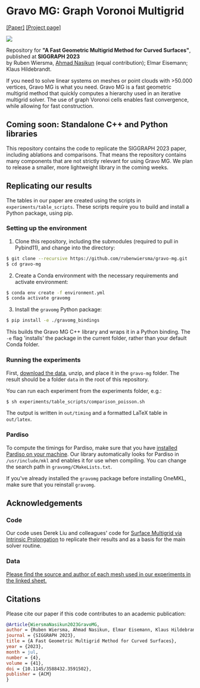 # Gravo MG: Graph Voronoi Multigrid
[[Paper]](https://graphics.tudelft.nl/~klaus/papers/Gravo_MG.pdf) [[Project page]](https://rubenwiersma.nl/gravomg)

![](https://rubenwiersma.nl/assets/img/publications/gravomg/teaser_gravomg.png)

Repository for **"A Fast Geometric Multigrid Method for Curved Surfaces"**, published at **SIGGRAPH 2023**
<br />
by Ruben Wiersma, [Ahmad Nasikun](https://github.com/a-nasikun) (equal contribution); Elmar Eisemann; Klaus Hildebrandt.

If you need to solve linear systems on meshes or point clouds with >50.000 vertices, Gravo MG is what you need. Gravo MG is a fast geometric multigrid method that quickly computes a hierarchy used in an iterative multigrid solver. The use of graph Voronoi cells enables fast convergence, while allowing for fast construction.

## Coming soon: Standalone C++ and Python libraries
This repository contains the code to replicate the SIGGRAPH 2023 paper, including ablations and comparisons. That means the repository contains many components that are not strictly relevant for using Gravo MG. We plan to release a smaller, more lightweight library in the coming weeks.

## Replicating our results
The tables in our paper are created using the scripts in `experiments/table_scripts`. These scripts require you to build and install a Python package, using pip.

### Setting up the environment
1. Clone this repository, including the submodules (required to pull in Pybind11), and change into the directory:
```bash
$ git clone --recursive https://github.com/rubenwiersma/gravo-mg.git
$ cd gravo-mg
```
2. Create a Conda environment with the necessary requirements and activate environment:
```bash
$ conda env create -f environment.yml
$ conda activate gravomg
```
3. Install the `gravomg` Python package:
```bash
$ pip install -e ./gravomg_bindings
```

This builds the Gravo MG C++ library and wraps it in a Python binding. The `-e` flag 'installs' the package in the current folder, rather than your default Conda folder.

### Running the experiments
First, [download the data](https://surfdrive.surf.nl/files/index.php/s/gOAGyWdSVJVPrBb), unzip, and place it in the `gravo-mg` folder. The result should be a folder `data` in the root of this repository.

You can run each experiment from the experiments folder, e.g.:
```bash
$ sh experiments/table_scripts/comparison_poisson.sh
```

The output is written in `out/timing` and a formatted LaTeX table in `out/latex`.

### Pardiso
To compute the timings for Pardiso, make sure that you have [installed Pardiso on your machine](https://www.intel.com/content/www/us/en/developer/tools/oneapi/onemkl.html). Our library automatically looks for Pardiso in `/usr/include/mkl` and enables it for use when compiling. You can change the search path in `gravomg/CMakeLists.txt`.

If you've already installed the `gravomg` package before installing OneMKL, make sure that you reinstall `gravomg`.

## Acknowledgements

### Code
Our code uses Derek Liu and colleagues' code for [Surface Multigrid via Intrinsic Prolongation](https://github.com/HTDerekLiu/surface_multigrid_code) to replicate their results and as a basis for the main solver routine.

### Data
[Please find the source and author of each mesh used in our experiments in the linked sheet.](https://docs.google.com/spreadsheets/d/1s5ogLIqmCHthTtyOcgc1SADOlBfXtgP1vG7Qh-oaVdk/edit?usp=sharing)

## Citations
Please cite our paper if this code contributes to an academic publication:

```bib
@Article{WiersmaNasikun2023GravoMG,
author = {Ruben Wiersma, Ahmad Nasikun, Elmar Eisemann, Klaus Hildebrandt},
journal = {SIGGRAPH 2023},
title = {A Fast Geometric Multigrid Method for Curved Surfaces},
year = {2023},
month = jul,
number = {4},
volume = {41},
doi = {10.1145/3588432.3591502},
publisher = {ACM}
}
```
